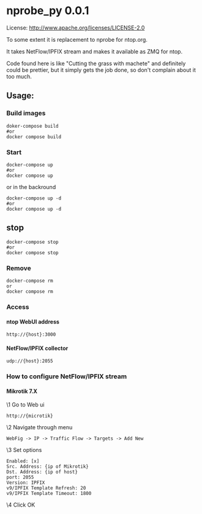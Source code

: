 # nprobe_py 0.0.1

License: http://www.apache.org/licenses/LICENSE-2.0

To some extent it is replacement to nprobe for ntop.org.

It takes NetFlow/IPFIX stream and makes it available as ZMQ for ntop.

Code found here is like "Cutting the grass with machete" and definitely could be prettier, but it simply gets the job done, so don't complain about it too much.

## Usage:
### Build images

    doker-compose build
    #or
    docker compose build

### Start 

    docker-compose up
    #or
    docker compose up

or in the backround

    docker-compose up -d
    #or
    docker compose up -d

## stop
    docker-compose stop
    #or
    docker compose stop

### Remove
    docker-compose rm
    or
    docker compose rm

### Access

#### ntop WebUI address

    http://{host}:3000

#### NetFlow/IPFIX collector

    udp://{host}:2055

### How to configure NetFlow/IPFIX stream
#### Mikrotik 7.X

\1 Go to Web ui

    http://{microtik}

\2 Navigate through menu

    WebFig -> IP -> Traffic Flow -> Targets -> Add New

\3 Set options

    Enabled: [x]
    Src. Address: {ip of Mikrotik}
    Dst. Address: {ip of host}
    port: 2055
    Version: IPFIX
    v9/IPFIX Template Refresh: 20
    v9/IPFIX Template Timeout: 1800

\4 Click OK

